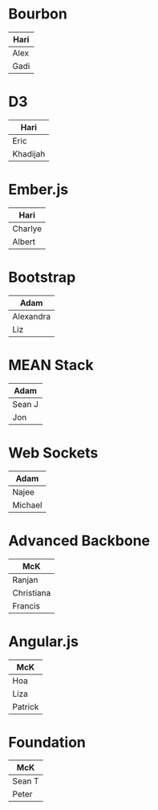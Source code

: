 # Bourbon

| Hari       |
| ---        |
| Alex       |
| Gadi       |

# D3

| Hari       |
| ---        |
| Eric       |
| Khadijah  |

# Ember.js

| Hari       |
| ---        |
| Charlye    |
| Albert     |

# Bootstrap

| Adam       |
| ---        |
| Alexandra  |
| Liz        |

# MEAN Stack

| Adam       |
| ---        |
| Sean J     |
| Jon        |

# Web Sockets

| Adam       |
| ---        |
| Najee      |
| Michael    |

# Advanced Backbone

| McK        |
| ---        |
| Ranjan     |
| Christiana |
| Francis    |

# Angular.js

| McK        |
| ---        |
| Hoa        |
| Liza       |
| Patrick    |

# Foundation

| McK        |
| ---        |
| Sean T     |
| Peter      |
